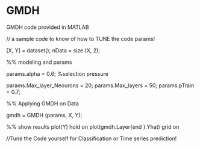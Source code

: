 # GMDH
GMDH code provided in MATLAB

// a sample code to know of how to TUNE the code params!

[X, Y] = dataset();    nData = size (X, 2);

%% modeling and params

params.alpha = 0.6;           %selection pressure

params.Max_layer_Neourons = 20;      params.Max_layers = 50;       params.pTrain = 0.7;

%% Applying GMDH on Data

gmdh = GMDH (params, X, Y);

%% show results
plot(Y)   hold on     plot(gmdh.Layer{end }.Yhat)    grid on

//Tune the Code yourself for  Classification or Time series prediction!

